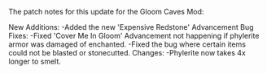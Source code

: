 The patch notes for this update for the Gloom Caves Mod:

 New Additions:
 -Added the new 'Expensive Redstone' Advancement
 Bug Fixes:
 -Fixed 'Cover Me In Gloom' Advancement not happening if phylerite armor was damaged of enchanted.
 -Fixed the bug where certain items could not be blasted or stonecutted.
 Changes:
 -Phylerite now takes 4x longer to smelt.
